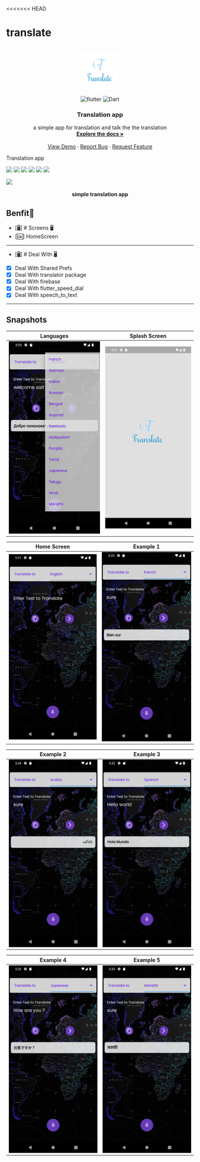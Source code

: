 <<<<<<< HEAD
# translate


<br />
<div align="center">
  <a href="https://github.com/AbdullahAlSalah-SE">
    <img src="snapshot/splash.png" alt="Logo" width="100" height="100">
  </a>

![flutter](https://img.shields.io/badge/Flutter-Framework-green?logo=flutter)
![Dart](https://img.shields.io/badge/Dart-Language-blue?logo=dart)

<h3 align="center">Translation app</h3>

  <p align="center">
a simple app for translation and talk the the translation
    <br />
    <a href="https://github.com/AbdullahAlSalah-SE/flutter_task_manager_layout"><strong>Explore the docs »</strong></a>
    <br />
    <br />
    <a href="https://github.com/AbdullahAlSalah-SE/flutter_task_manager_layout">View Demo</a>
    ·
    <a href="https://github.com/AbdullahAlSalah-SE/flutter_task_manager_layout">Report Bug</a>
    ·
    <a href="https://github.com/AbdullahAlSalah-SE/flutter_task_manager_layout">Request Feature</a>
  </p>
</div>

Translation app

<img height="50" src="https://user-images.githubusercontent.com/25181517/192108895-20dc3343-43e3-4a54-a90e-13a4abbc57b9.png"> <img height="50" src="https://user-images.githubusercontent.com/25181517/117269608-b7dcfb80-ae58-11eb-8e66-6cc8753553f0.png"> <img height="50" src="https://user-images.githubusercontent.com/25181517/121406611-a8246b80-c95e-11eb-9b11-b771486377f6.png"> <img height="50" src="https://user-images.githubusercontent.com/25181517/186884150-05e9ff6d-340e-4802-9533-2c3f02363ee3.png"> <img height="50" src="https://user-images.githubusercontent.com/25181517/186884152-ae609cca-8cf1-4175-8d60-1ce1fa078ca2.png"> <img height="50" src="https://user-images.githubusercontent.com/25181517/186884153-99edc188-e4aa-4c84-91b0-e2df260ebc33.png">




<p><img src="snapshot/cover.png" /></p>
<p align="center"><b>simple translation app </b></p>


## Benfit👻
- [🖥] # Screens 🖥
- [🆗]  HomeScreen

--------------------------------
- [🖥] # Deal With 🖥
- [x] Deal With Shared Prefs
- [x] Deal With translator package
- [x] Deal With firebase
- [x] Deal With flutter_speed_dial
- [x] Deal With speech_to_text
------------------------------

## Snapshots


| Languages                                      |   Splash Screen                      |
|--------------------------------------------------|---------------------------------------|
|<img src="snapshot/Screenshot_1654914352.png" width="400">| <img src="snapshot/Screenshot_1654914664.png" width="400"> |


| Home Screen                                           | Example 1         |
|--------------------------------------------------|---------------------------------------|
| <img src="snapshot/Screenshot_1654914680.png" width="400">      | <img src="snapshot/lang4.png" width="400">       |


| Example 2                                           | Example 3         |
|--------------------------------------------------|---------------------------------------|
| <img src="snapshot/lang.png" width="400">      | <img src="snapshot/lang1.png" width="400"> |


| Example 4                                           | Example 5         |
|--------------------------------------------------|---------------------------------------|
| <img src="snapshot/lang2.png" width="400">      | <img src="snapshot/lang3.png" width="400"> |


